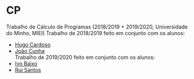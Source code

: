 # CP
Trabalho de Cálculo de Programas (2018/2019 + 2019/2020, Universidade do Minho, MIEI)
Trabalho de 2018/2019 feito em conjunto com os alunos: <br/>
- [Hugo Cardoso](https://github.com/Abjiri) <br/>
- [João Cunha](https://github.com/Jcc20) <br/>
Trabalho de 2019/2020 feito em conjunto com os alunos: <br/>
- [Ivo Baixo](https://github.com/Ivo-Down) <br/>
- [Rui Santos](https://github.com/Santos-Rui) <br/>
